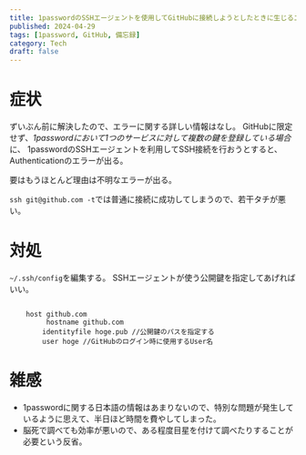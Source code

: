 ```yaml
---
title: 1passwordのSSHエージェントを使用してGitHubに接続しようとしたときに生じるエラーを回避する方法
published: 2024-04-29
tags: [1password, GitHub, 備忘録]
category: Tech
draft: false
---
```


# 症状
ずいぶん前に解決したので、エラーに関する詳しい情報はなし。
GitHubに限定せず、*1passwordにおいて1つのサービスに対して複数の鍵を登録している場合*に、
1passwordのSSHエージェントを利用してSSH接続を行おうとすると、Authenticationのエラーが出る。

要はもうほとんど理由は不明なエラーが出る。

`ssh git@github.com -t`では普通に接続に成功してしまうので、若干タチが悪い。

# 対処
`~/.ssh/config`を編集する。
SSHエージェントが使う公開鍵を指定してあげればいい。

```

	host github.com
		 hostname github.com
	 	identityfile hoge.pub //公開鍵のパスを指定する
	 	user hoge //GitHubのログイン時に使用するUser名

```
	

# 雑感
- 1passwordに関する日本語の情報はあまりないので、特別な問題が発生しているように思えて、半日ほど時間を費やしてしまった。
- 脳死で調べても効率が悪いので、ある程度目星を付けて調べたりすることが必要という反省。
